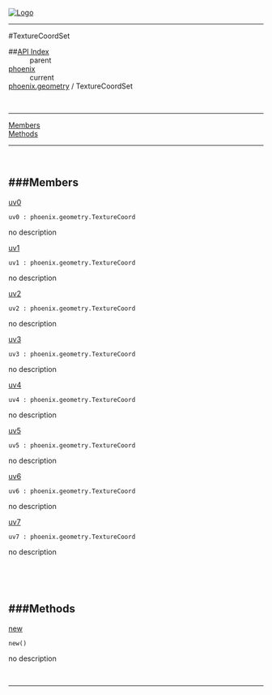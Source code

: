 
[![Logo](../../../images/logo.png)](../../../index.html)

---

#TextureCoordSet


##[API Index](../../../api/index.html#phoenix.geometry)   
&emsp;&emsp;&emsp;parent    
[phoenix](../)     
&emsp;&emsp;&emsp;current    
[phoenix.geometry](./) / TextureCoordSet

<br/>

---


[Members](#Members)   
[Methods](#Methods)   


---

&nbsp;   

<a class="lift" name="Members" ></a>
###Members   
---
<a class="lift" name="uv0" href="#uv0">uv0</a>



`uv0 : phoenix.geometry.TextureCoord`

<span class="small_desc_flat"> no description </span>   

<a class="lift" name="uv1" href="#uv1">uv1</a>



`uv1 : phoenix.geometry.TextureCoord`

<span class="small_desc_flat"> no description </span>   

<a class="lift" name="uv2" href="#uv2">uv2</a>



`uv2 : phoenix.geometry.TextureCoord`

<span class="small_desc_flat"> no description </span>   

<a class="lift" name="uv3" href="#uv3">uv3</a>



`uv3 : phoenix.geometry.TextureCoord`

<span class="small_desc_flat"> no description </span>   

<a class="lift" name="uv4" href="#uv4">uv4</a>



`uv4 : phoenix.geometry.TextureCoord`

<span class="small_desc_flat"> no description </span>   

<a class="lift" name="uv5" href="#uv5">uv5</a>



`uv5 : phoenix.geometry.TextureCoord`

<span class="small_desc_flat"> no description </span>   

<a class="lift" name="uv6" href="#uv6">uv6</a>



`uv6 : phoenix.geometry.TextureCoord`

<span class="small_desc_flat"> no description </span>   

<a class="lift" name="uv7" href="#uv7">uv7</a>



`uv7 : phoenix.geometry.TextureCoord`

<span class="small_desc_flat"> no description </span>   

&nbsp;   

&nbsp;   

<a class="lift" name="Methods" ></a>
###Methods   
---
<a class="lift" name="new" href="#new">new</a>



`new() `

<span class="small_desc_flat"> no description </span>   



&nbsp;
&nbsp;
&nbsp;

---  


&nbsp;   
&nbsp;   